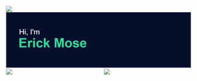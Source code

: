 <img align="left" src ="https://komarev.com/ghpvc/?username=Mosericko&color=00ADFE">
&nbsp  
<img src ="https://github.com/Mosericko/Mosericko/blob/main/header.png">

<img align="left" width="47%" src="https://github-readme-stats.vercel.app/api?username=mosericko&show_icons=true&theme=algolia" />

<img align="right" width="47%" src="https://github-readme-streak-stats.herokuapp.com?user=Mosericko&theme=algolia&date_format=j%20M%5B%20Y%5D" />

<p align="center" margin = "100px"></p>
